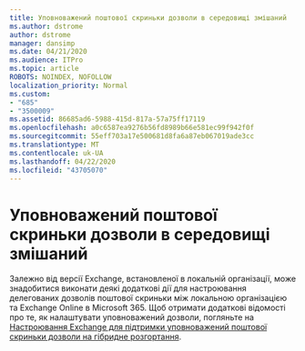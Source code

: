 ```yaml
---
title: Уповноважений поштової скриньки дозволи в середовищі змішаний
ms.author: dstrome
author: dstrome
manager: dansimp
ms.date: 04/21/2020
ms.audience: ITPro
ms.topic: article
ROBOTS: NOINDEX, NOFOLLOW
localization_priority: Normal
ms.custom:
- "685"
- "3500009"
ms.assetid: 86685ad6-5988-415d-817a-57a75ff17119
ms.openlocfilehash: a0c6587ea9276b56fd8989b66e581ec99f942f0f
ms.sourcegitcommit: 55eff703a17e500681d8fa6a87eb067019ade3cc
ms.translationtype: MT
ms.contentlocale: uk-UA
ms.lasthandoff: 04/22/2020
ms.locfileid: "43705070"
---
```

# <a name="delegated-mailbox-permissions-in-a-hybrid-environment"></a>Уповноважений поштової скриньки дозволи в середовищі змішаний

Залежно від версії Exchange, встановленої в локальній організації, може знадобитися виконати деякі додаткові дії для настроювання делегованих дозволів поштової скриньки між локальною організацією та Exchange Online в Microsoft 365. Щоб отримати додаткові відомості про те, як налаштувати уповноважений дозволи, погляньте на [Настроювання Exchange для підтримки уповноважений поштової скриньки дозволи на гібридне розгортання](https://technet.microsoft.com/library/mt784505%28v=exchg.150%29.aspx).
  